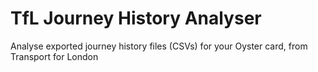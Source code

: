 # TfL Journey History Analyser
Analyse exported journey history files (CSVs) for your Oyster card, from Transport for London
